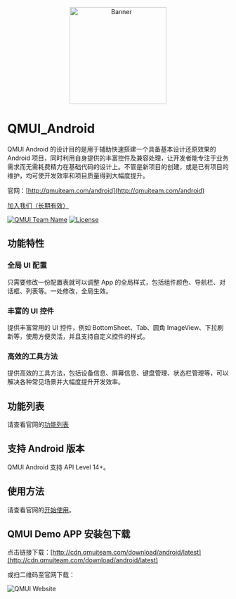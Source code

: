 <p align="center">
  <img src="https://cloud.githubusercontent.com/assets/1190261/26751376/63f96538-486a-11e7-81cf-5bc83a945207.png" width="220" height="220" alt="Banner" />
</p>

# QMUI_Android

QMUI Android 的设计目的是用于辅助快速搭建一个具备基本设计还原效果的 Android 项目，同时利用自身提供的丰富控件及兼容处理，让开发者能专注于业务需求而无需耗费精力在基础代码的设计上。不管是新项目的创建，或是已有项目的维护，均可使开发效率和项目质量得到大幅度提升。

官网：[http://qmuiteam.com/android](http://qmuiteam.com/android)

[加入我们（长期有效）](https://qmuiteam.com/join-us/)

[![QMUI Team Name](https://img.shields.io/badge/Team-QMUI-brightgreen.svg?style=flat)](https://github.com/QMUI "QMUI Team")
[![License](https://img.shields.io/badge/license-MIT-blue.svg?style=flat)](http://opensource.org/licenses/MIT "Feel free to contribute.")

## 功能特性
### 全局 UI 配置
只需要修改一份配置表就可以调整 App 的全局样式，包括组件颜色、导航栏、对话框、列表等。一处修改，全局生效。

### 丰富的 UI 控件
提供丰富常用的 UI 控件，例如 BottomSheet、Tab、圆角 ImageView、下拉刷新等，使用方便灵活，并且支持自定义控件的样式。

### 高效的工具方法
提供高效的工具方法，包括设备信息、屏幕信息、键盘管理、状态栏管理等，可以解决各种常见场景并大幅度提升开发效率。

## 功能列表
请查看官网的[功能列表](http://qmuiteam.com/android/page/document.html)

## 支持 Android 版本
QMUI Android 支持 API Level 14+。

## 使用方法
请查看官网的[开始使用](http://qmuiteam.com/android/page/start.html)。

## QMUI Demo APP 安装包下载
点击链接下载：[http://cdn.qmuiteam.com/download/android/latest](http://cdn.qmuiteam.com/download/android/latest)

或扫二维码至官网下载：

![QMUI Website](http://qmuiteam.com/themes/qmui/public/style/images/independent/AndroidDownloadQRCode_2x.png)
